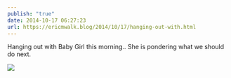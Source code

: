 ```yaml
---
publish: "true"
date: 2014-10-17 06:27:23
url: https://ericmwalk.blog/2014/10/17/hanging-out-with.html
---
```


Hanging out with Baby Girl this morning.. She is pondering what we should do next.

![](https://ericmwalk.blog/uploads/2022/960b65da13.jpg)